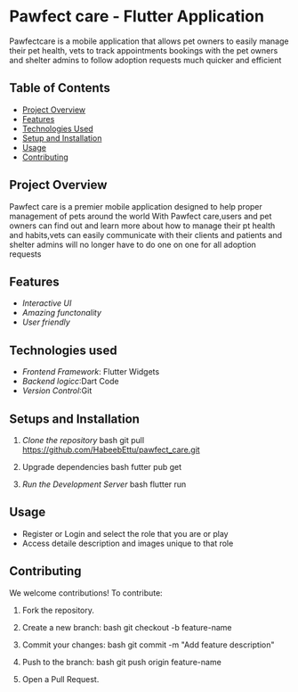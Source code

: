 # Pawfect care - Flutter Application
 Pawfectcare is a mobile application that allows pet owners to easily manage their pet health,
 vets to track appointments bookings with the pet owners and shelter admins 
 to follow adoption requests much quicker and efficient


## Table of Contents
- [Project Overview](#project-overview)
- [Features](#features)
- [Technologies Used](#technologies-used)
- [Setup and Installation](#setup-and-installation)
- [Usage](#usage)
- [Contributing](#contributing)


## Project Overview
 Pawfect care is a premier mobile application designed to help proper management of pets around the world
 With Pawfect care,users and pet owners can find out and learn more about how to manage their pt health and
 habits,vets can easily communicate with their clients and patients and shelter admins will no longer
 have to do one on one for all adoption requests
 
## Features
- *Interactive UI*
- *Amazing functonality*
- *User friendly*

## Technologies used
 - *Frontend Framework*: Flutter Widgets
 - *Backend logicc*:Dart Code
 - *Version Control*:Git 

## Setups and Installation
1. *Clone the repository*
   bash
   git pull https://github.com/HabeebEttu/pawfect_care.git    

2. Upgrade dependencies
   bash
   futter pub get

3. *Run the Development Server*
    bash
    flutter run

## Usage
 - Register or Login and select the role that you are or play
 - Access detaile description and images unique to that role

## Contributing
  We welcome contributions! To contribute:
1. Fork the repository.
2. Create a new branch:
   bash
   git checkout -b feature-name

3. Commit your changes:
   bash
   git commit -m "Add feature description"

4. Push to the branch:
   bash
   git push origin feature-name

5. Open a Pull Request.
